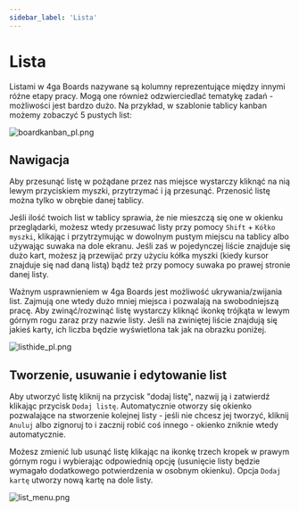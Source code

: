 ```yaml
---
sidebar_label: 'Lista'
---
```


# Lista
Listami w 4ga Boards nazywane są kolumny reprezentujące między innymi różne etapy pracy. Mogą one również odzwierciedlać tematykę zadań - możliwości jest bardzo dużo. Na przykład, w szablonie tablicy kanban możemy zobaczyć 5 pustych list:

![boardkanban_pl.png](@site/pictures/boardkanban_pl.png)

## Nawigacja
Aby przesunąć listę w pożądane przez nas miejsce wystarczy kliknąć na nią lewym przyciskiem myszki, przytrzymać i ją przesunąć. Przenosić listę można tylko w obrębie danej tablicy.

Jeśli ilość twoich list w tablicy sprawia, że nie mieszczą się one w okienku przeglądarki, możesz wtedy przesuwać listy przy pomocy `Shift` + `Kółko myszki`, klikając i przytrzymując w dowolnym pustym miejscu na tablicy albo używając suwaka na dole ekranu. Jeśli zaś w pojedynczej liście znajduje się dużo kart, możesz ją przewijać przy użyciu kółka myszki (kiedy kursor znajduje się nad daną listą) bądź też przy pomocy suwaka po prawej stronie danej listy.

Ważnym usprawnieniem w 4ga Boards jest możliwość ukrywania/zwijania list. Zajmują one wtedy dużo mniej miejsca i pozwalają na swobodniejszą pracę. Aby zwinąć/rozwinąć listę wystarczy kliknąć ikonkę trójkąta w lewym górnym rogu zaraz przy nazwie listy. Jeśli na zwiniętej liście znajdują się jakieś karty, ich liczba będzie wyświetlona tak jak na obrazku poniżej.

![listhide_pl.png](@site/pictures/listhide_pl.png)

## Tworzenie, usuwanie i edytowanie list

Aby utworzyć listę kliknij na przycisk "dodaj listę", nazwij ją i zatwierdź klikając przycisk `Dodaj listę`. Automatycznie otworzy się okienko pozwalające na stworzenie kolejnej listy - jeśli nie chcesz jej tworzyć, kliknij `Anuluj` albo zignoruj to i zacznij robić coś innego - okienko zniknie wtedy automatycznie.

Możesz zmienić lub usunąć listę klikając na ikonkę trzech kropek w prawym górnym rogu i wybierając odpowiednią opcję (usunięcie listy będzie wymagało dodatkowego potwierdzenia w osobnym okienku). Opcja `Dodaj kartę` utworzy nową kartę na dole listy.

![list_menu.png](@site/pictures/listmenu_pl.png)

